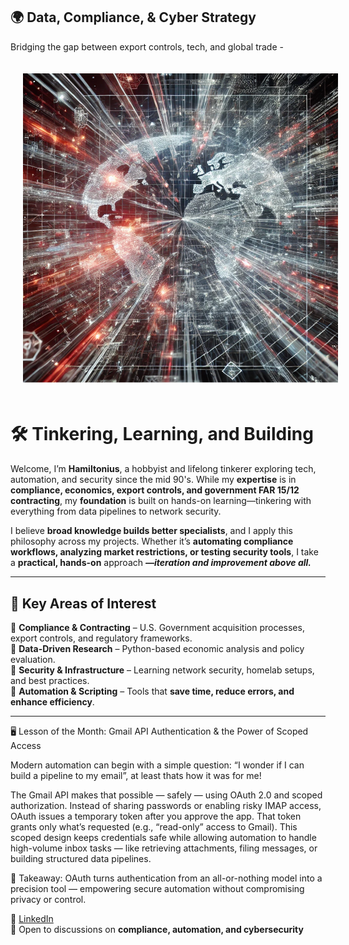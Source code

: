 ## 🌍 Data, Compliance, & Cyber Strategy  
Bridging the gap between export controls, tech, and global trade -


<p align="center">
  <img src="Hamiltonius.png" alt="Global Cyber Network" width="550px" style="padding: 20px;">
</p>


# 🛠️ Tinkering, Learning, and Building
Welcome, I’m **Hamiltonius**, a hobbyist and lifelong tinkerer exploring tech, automation, and security since the mid 90's. While my **expertise** is in **compliance, economics, export controls, and government FAR 15/12 contracting**, my **foundation** is built on hands-on learning—tinkering with everything from data pipelines to network security.

I believe **broad knowledge builds better specialists**, and I apply this philosophy across my projects. Whether it’s **automating compliance workflows, analyzing market restrictions, or testing security tools**, I take a **practical, hands-on** approach _**—iteration and improvement above all.**_


---

## 📌 Key Areas of Interest
🔹 **Compliance & Contracting** – U.S. Government acquisition processes, export controls, and regulatory frameworks.  
🔹 **Data-Driven Research** – Python-based economic analysis and policy evaluation.  
🔹 **Security & Infrastructure** – Learning network security, homelab setups, and best practices.  
🔹 **Automation & Scripting** – Tools that **save time, reduce errors, and enhance efficiency**.  

---

🖥️ Lesson of the Month: Gmail API Authentication & the Power of Scoped Access

Modern automation can begin with a simple question: “I wonder if I can build a pipeline to my email”, at least thats how it was for me!

The Gmail API makes that possible — safely — using OAuth 2.0 and scoped authorization.
Instead of sharing passwords or enabling risky IMAP access, OAuth issues a temporary token after you approve the app. That token grants only what’s requested (e.g., “read-only” access to Gmail). This scoped design keeps credentials safe while allowing automation to handle high-volume inbox tasks — like retrieving attachments, filing messages, or building structured data pipelines.

🔐 Takeaway:
OAuth turns authentication from an all-or-nothing model into a precision tool — empowering secure automation without compromising privacy or control.


💼 [LinkedIn](https://www.linkedin.com/in/thomas-galarneau-071619693141592653589793238/)  
📜 Open to discussions on **compliance, automation, and cybersecurity**  
